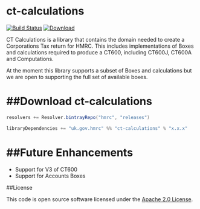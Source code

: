
ct-calculations
====
[![Build Status](https://travis-ci.org/hmrc/ct-calculations.svg?branch=master)](https://travis-ci.org/hmrc/ct-calculations) [ ![Download](https://api.bintray.com/packages/hmrc/releases/ct-calculations/images/download.svg) ](https://bintray.com/hmrc/releases/ct-calculations/_latestVersion)



CT Calculations is a library that contains the domain needed to create a Corporations Tax return for HMRC. This includes implementations of Boxes and calculations required to produce a CT600, including CT600J, CT600A and Computations. 

At the moment this library supports a subset of Boxes and calculations but we are open to supporting the full set of available boxes. 

##Download ct-calculations
====
```scala
resolvers += Resolver.bintrayRepo("hmrc", "releases")

libraryDependencies += "uk.gov.hmrc" %% "ct-calculations" % "x.x.x"
```

##Future Enhancements
====
* Support for V3 of CT600
* Support for Accounts Boxes

##License
 
This code is open source software licensed under the [Apache 2.0 License]("http://www.apache.org/licenses/LICENSE-2.0.html").
